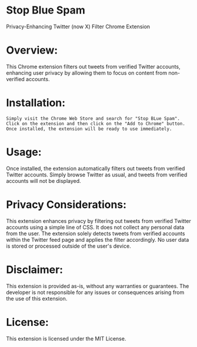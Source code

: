 # Stop Blue Spam

Privacy-Enhancing Twitter (now X) Filter Chrome Extension

# Overview:

This Chrome extension filters out tweets from verified Twitter accounts, enhancing user privacy by allowing them to focus on content from non-verified accounts.

# Installation:

    Simply visit the Chrome Web Store and search for "Stop BLue Spam". 
    Click on the extension and then click on the "Add to Chrome" button. 
    Once installed, the extension will be ready to use immediately.

# Usage:

Once installed, the extension automatically filters out tweets from verified Twitter accounts. Simply browse Twitter as usual, and tweets from verified accounts will not be displayed.

# Privacy Considerations:

This extension enhances privacy by filtering out tweets from verified Twitter accounts using a simple line of CSS. It does not collect any personal data from the user. The extension solely detects tweets from verified accounts within the Twitter feed page and applies the filter accordingly. No user data is stored or processed outside of the user's device.

# Disclaimer:

This extension is provided as-is, without any warranties or guarantees. The developer is not responsible for any issues or consequences arising from the use of this extension.

# License:

This extension is licensed under the MIT License.

